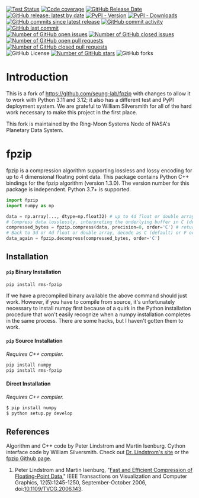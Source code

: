 [![Test Status](https://img.shields.io/github/actions/workflow/status/SETI/rms-fpzip/run-tests.yml?branch=main)](https://github.com/SETI/rms-fpzip/actions)
[![Code coverage](https://img.shields.io/codecov/c/github/SETI/rms-fpzip/main?logo=codecov)](https://codecov.io/gh/SETI/rms-fpzip)
[![GitHub Release Date](https://img.shields.io/github/release-date/SETI/rms-fpzip)](https://github.com/SETI/rms-fpzip/releases)
[![GitHub release; latest by date](https://img.shields.io/github/v/release/SETI/rms-fpzip)](https://github.com/SETI/rms-fpzip/releases)
[![PyPI - Version](https://img.shields.io/pypi/v/rms-fpzip)](https://pypi.org/project/rms-fpzip)
[![PyPI - Downloads](https://img.shields.io/pypi/dm/rms-fpzip)](https://pypi.org/project/rms-fpzip)
<br />
[![GitHub commits since latest release](https://img.shields.io/github/commits-since/SETI/rms-fpzip/latest)](https://github.com/SETI/rms-fpzip/commits/main/)
[![GitHub commit activity](https://img.shields.io/github/commit-activity/m/SETI/rms-fpzip)](https://github.com/SETI/rms-fpzip/commits/main/)
[![GitHub last commit](https://img.shields.io/github/last-commit/SETI/rms-fpzip)](https://github.com/SETI/rms-fpzip/commits/main/)
<br />
[![Number of GitHub open issues](https://img.shields.io/github/issues-raw/SETI/rms-fpzip)](https://github.com/SETI/rms-fpzip/issues)
[![Number of GitHub closed issues](https://img.shields.io/github/issues-closed-raw/SETI/rms-fpzip)](https://github.com/SETI/rms-fpzip/issues)
[![Number of GitHub open pull requests](https://img.shields.io/github/issues-pr-raw/SETI/rms-fpzip)](https://github.com/SETI/rms-fpzip/pulls)
[![Number of GitHub closed pull requests](https://img.shields.io/github/issues-pr-closed-raw/SETI/rms-fpzip)](https://github.com/SETI/rms-fpzip/pulls)
<br />
![GitHub License](https://img.shields.io/github/license/SETI/rms-fpzip)
[![Number of GitHub stars](https://img.shields.io/github/stars/SETI/rms-fpzip)](https://github.com/SETI/rms-fpzip/stargazers)
![GitHub forks](https://img.shields.io/github/forks/SETI/rms-fpzip)

# Introduction

This is a fork of https://github.com/seung-lab/fpzip with changes to allow it to work
with Python 3.11 and 3.12; it also has a different test and PyPI deployment system.
We are grateful to William Silversmith for all of the hard work necessary to make this
project in the first place.

This fork is maintained by the Ring-Moon Systems Node of NASA's Planetary Data System.

# fpzip

fpzip is a compression algorithm supporting lossless and lossy encoding for up to 4 dimensional floating point data. This package contains Python C++ bindings for the fpzip algorithm (version 1.3.0). The version number for this package is independent. Python 3.7+ is supported.

```python
import fpzip
import numpy as np

data = np.array(..., dtype=np.float32) # up to 4d float or double array
# Compress data losslessly, interpreting the underlying buffer in C (default) or F order.
compressed_bytes = fpzip.compress(data, precision=0, order='C') # returns byte string
# Back to 3d or 4d float or double array, decode as C (default) or F order.
data_again = fpzip.decompress(compressed_bytes, order='C')
```

## Installation

#### `pip` Binary Installation

```bash
pip install rms-fpzip
```

If we have a precompiled binary available the above command should just work. However, if you have to compile from source, it's unfortunately necessary to install numpy first because of a quirk in the Python installation procedure that won't easily recognize when a numpy installation completes in the same process. There are some hacks, but I haven't gotten them to work.

#### `pip` Source Installation

*Requires C++ compiler.*

```bash
pip install numpy
pip install rms-fpzip
```

#### Direct Installation

*Requires C++ compiler.*

```bash
$ pip install numpy
$ python setup.py develop
```

## References

Algorithm and C++ code by Peter Lindstrom and Martin Isenburg. Cython interface code by William Silversmith. Check out [Dr. Lindstrom's site](https://computing.llnl.gov/projects/fpzip) or the [fpzip Github page](https://github.com/LLNL/fpzip).

1. Peter Lindstrom and Martin Isenburg, "[Fast and Efficient Compression of Floating-Point Data,](https://www.researchgate.net/publication/6715625_Fast_and_Efficient_Compression_of_Floating-Point_Data)" IEEE Transactions on Visualization and Computer Graphics, 12(5):1245-1250, September-October 2006, doi:[10.1109/TVCG.2006.143](http://dx.doi.org/10.1109/TVCG.2006.143).
